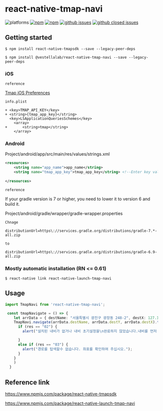 # react-native-tmap-navi


![platforms](https://img.shields.io/badge/platforms-Android%20%7C%20iOS-brightgreen.svg?style=flat-square&colorB=191A17)
[![npm](https://img.shields.io/npm/v/react-native-tmap-navi.svg?style=flat-square)](https://www.npmjs.com/package/react-native-tmap-navi)
[![npm](https://img.shields.io/npm/dm/react-native-tmap-navi.svg?style=flat-square&colorB=007ec6)](https://www.npmjs.com/package/react-native-tmap-navi)
[![github issues](https://img.shields.io/github/issues/Kwon-Bum-Kyu/react-native-tmap-navi.svg?style=flat-square)](https://github.com/Kwon-Bum-Kyu/react-native-tmap-navi/issues)
[![github closed issues](https://img.shields.io/github/issues-closed/Kwon-Bum-Kyu/react-native-tmap-navi.svg?style=flat-square&colorB=44cc11)](https://github.com/Kwon-Bum-Kyu/react-native-tmap-navi/issues?q=is%3Aissue+is%3Aclosed)

## Getting started
`$ npm install react-native-tmapsdk --save --legacy-peer-deps`

`$ npm install @vestellalab/react-native-tmap-navi --save --legacy-peer-deps`

### iOS

`reference`

[Tmap iOS Preferences](https://tmapapi.sktelecom.com/main.html#iosv2/guide/iosGuide.sample4)

`info.plist`

```
+ <key>TMAP_API_KEY</key>
+ <string>{tmap_app_key}</string>
  <key>LSApplicationQueriesSchemes</key>
	<array>
+		<string>tmap</string>
	</array>
```





### Android

Project/android/app/src/main/res/values/strings.xml

```xml
<resources>
	<string name="app_name">app_name</string>
	<string name="tmap_app_key">tmap_app_key</string> <!--Enter key value -->
	
</resources>
```
`reference`

 If your gradle version is 7 or higher, you need to lower it to version 6 and build it.

Project/android/gradle/wrapper/gradle-wrapper.properties
```
Chnage

distributionUrl=https\://services.gradle.org/distributions/gradle-7.*-all.zip

to

distributionUrl=https\://services.gradle.org/distributions/gradle-6.9-all.zip

```

### Mostly automatic installation (RN <= 0.61)

`$ react-native link react-native-launch-tmap-navi`

## Usage
```typescript
import TmapNavi from 'react-native-tmap-navi';

 const tmapNavigate = () => {
    let arrData = { destName: "서울특별시 광진구 광장동 248-2", destX: 127.103432, destY: 37.546394 };
    TmapNavi.navigate(arrData.destName, arrData.destY, arrData.destX).then(async (res) => {
      if (res == "02") {
        alert("설치된 내비가 없거나 내비 초기설정을\n완료하지 않았습니다.내비를 먼저 설치\n하시고 설정을 완료하여 주십시오.");

      }
      else if (res == "03") {
        alert("경로를 탑색할수 없습니다. 좌표를 확인하여 주십시오.");
      }
    }
    )
  }
```

## Reference link
https://www.npmjs.com/package/react-native-tmapsdk

https://www.npmjs.com/package/react-native-launch-tmap-navi